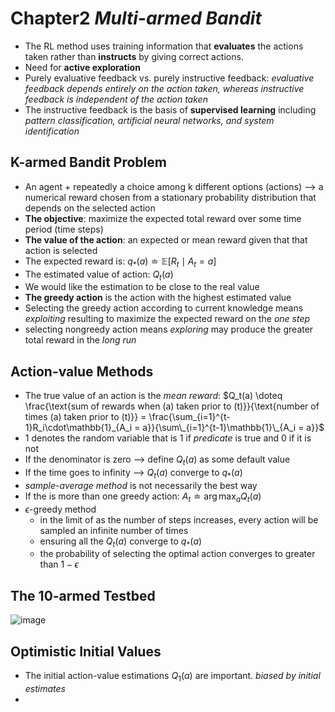 # Chapter2 _Multi-armed Bandit_
- The RL method uses training information that **evaluates** the actions taken rather than **instructs** by giving correct actions.
- Need for **active exploration**
- Purely evaluative feedback vs. purely instructive feedback: _evaluative feedback depends entirely on the action taken, whereas instructive feedback is independent of the action taken_
- The instructive feedback is the basis of **supervised learning** including _pattern classification, artificial neural networks, and system identification_

## K-armed Bandit Problem
- An agent + repeatedly a choice among k different options (actions) --> a numerical reward chosen from a stationary probability distribution that depends on the selected action
- **The objective**: maximize the expected total reward over some time period (time steps)
- **The value of the action**: an expected or mean reward given that that action is selected
- The expected reward is: $q_*(a) \doteq \mathbb{E}[R_t \mid A_t = a]$
- The estimated value of action: $Q_t(a)$
- We would like the estimation to be close to the real value
- **The greedy action** is the action with the highest estimated value
- Selecting the greedy action according to current knowledge means _exploiting_ resulting to maximize the expected reward on the _one step_
- selecting nongreedy action means _exploring_ may produce the greater total reward in the _long run_

## Action-value Methods
- The true value of an action is the _mean reward_:
$Q_t(a) \doteq \frac{\text{sum of rewards when (a) taken prior to (t)}}{\text{number of times (a) taken prior to (t)}} = \frac{\sum_{i=1}^{t-1}R_i\cdot\mathbb{1}_{A_i = a}}{\sum\_{i=1}^{t-1}\mathbb{1}\_{A_i = a}}$
- 1 denotes the random variable that is 1 if _predicate_ is true and 0 if it is not
- If the denominator is zero --> define $Q_t(a)$ as some default value
- If the time goes to infinity --> $Q_t(a)$ converge to $q_*(a)$
- _sample-average method_ is not necessarily the best way
- If the is more than one greedy action: $A_t \doteq \arg\max_a Q_t(a)$
- $\epsilon$-greedy method
  - in the limit of as the number of steps increases, every action will be sampled an infinite number of times
  - ensuring all the $Q_t(a)$ converge to $q_*(a)$
  - the probability of selecting the optimal action converges to greater than $1-\epsilon$

## The 10-armed Testbed
![image](https://github.com/user-attachments/assets/c9edf1b7-a0b8-450c-9ad2-501ed1e631a8)


## Optimistic Initial Values
- The initial action-value estimations $Q_1(a)$ are important. _biased by initial estimates_
- 
